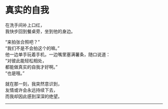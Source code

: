 # 真实的自我

在洗手间补上口红，\
我快步回到餐桌旁，坐到他的身边。

“来拍张合照吧？”\
“我们不是不会拍这个的嘛。”\
他一边单手玩着手机，一边嘴里塞满薯条，随口说道：\
“对彼此能轻松相处，\
都能做真实的自我才好啊。”\
“也是哦。”

就在那一刻，我突然意识到，\
友情或许会永远持续下去，\
而我却因此感到深深的绝望。
















---
